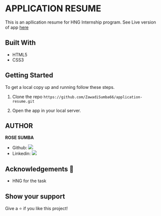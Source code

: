 
# APPLICATION RESUME

This is an apllication resume for HNG Internship program.
See Live version of app [here](https://zawadisumba66.github.io/application-resume/) 

## Built With
- HTML5
- CSS3

## Getting Started

To get a local copy up and running follow these steps.

1. Clone the repo `https://github.com/ZawadiSumba66/application-resume.git`

2. Open the app in your local server.

## AUTHOR

**ROSE SUMBA**

- Github: [![](https://img.shields.io/badge/GitHub-100000?style=for-the-badge&logo=github&logoColor=white)](https://github.com/ZawadiSumba66)
- Linkedin: [![](https://img.shields.io/badge/LinkedIn-0077B5?style=for-the-badge&logo=linkedin&logoColor=white)](https://www.linkedin.com/in/rosesumba/)


## Acknowledgements 🚀

- HNG for the task

## Show your support

Give a ⭐️ if you like this project!
